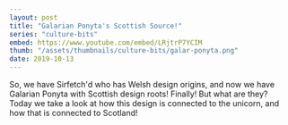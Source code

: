 ```yaml
---
layout: post
title: "Galarian Ponyta's Scottish Source!"
series: "culture-bits"
embed: https://www.youtube.com/embed/LRjtrP7YCIM
thumb: "/assets/thumbnails/culture-bits/galar-ponyta.png"
date: 2019-10-13
---
```


So, we have Sirfetch'd who has Welsh design origins, and now we have Galarian Ponyta with Scottish design roots! Finally! But what are they? Today we take a look at how this design is connected to the unicorn, and how that is connected to Scotland!
